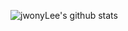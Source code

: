 ![jwonyLee's github stats](https://github-readme-stats.vercel.app/api?username=jwonyLee&hide=issues&show_icons=true)
